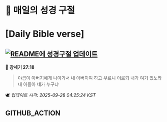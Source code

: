 # 🙏 매일의 성경 구절
# [Daily Bible verse]
## [![README에 성경구절 업데이트](https://github.com/DONGSUKA/first_test/actions/workflows/update-readme-bible.yml/badge.svg)](https://github.com/DONGSUKA/first_test/actions/workflows/update-readme-bible.yml)
<!-- START_BIBLE_VERSE -->
📖 **창세기 27:18**
> 야곱이 아버지에게 나아가서 내 아버지여 하고 부르니 이르되 내가 여기 있노라 내 아들아 네가 누구냐

🕊️ _업데이트 시각: 2025-09-28 04:25:24 KST_
  <!-- END_BIBLE_VERSE -->
## GITHUB_ACTION
